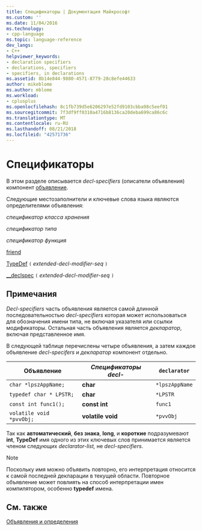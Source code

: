 ```yaml
---
title: Спецификаторы | Документация Майкрософт
ms.custom: ''
ms.date: 11/04/2016
ms.technology:
- cpp-language
ms.topic: language-reference
dev_langs:
- C++
helpviewer_keywords:
- declaration specifiers
- declarations, specifiers
- specifiers, in declarations
ms.assetid: 8b14e844-9880-4571-8779-28c8efe44633
author: mikeblome
ms.author: mblome
ms.workload:
- cplusplus
ms.openlocfilehash: 8c1fb739d5e6206297e52fd9103cbba98c5eef01
ms.sourcegitcommit: 7f3df9ff0310a4716b8136ca20deba699ca86c6c
ms.translationtype: MT
ms.contentlocale: ru-RU
ms.lasthandoff: 08/21/2018
ms.locfileid: "42571736"
---
```

# <a name="specifiers"></a>Спецификаторы
В этом разделе описывается *decl-specifiers* (описатели объявления) компонент [объявление](declarations-and-definitions-cpp.md).  
  
 Следующие местозаполнители и ключевые слова языка являются определителями объявления:  
  
 *спецификатор класса хранения*  
  
 *спецификатор типа*  
  
 *спецификатор функция*  
  
 [friend](friend-cpp.md)  
 
 [TypeDef](aliases-and-typedefs-cpp.md) `(` *extended-decl-modifier-seq* `)`  

 [__declspec](declspec.md) `(` *extended-decl-modifier-seq* `)`  
  
## <a name="remarks"></a>Примечания  
 *Decl-specifiers* часть объявления является самой длинной последовательностью *decl-specifiers* которая может использоваться для обозначения имени типа, не включая указателя или ссылки модификаторы. Остальная часть объявления является *декларатор*, включая представленное имя.  
  
 В следующей таблице перечислены четыре объявления, а затем каждое объявление *decl-specifers* и *декларатор* компонент отдельно.  
  
|Объявление|*Спецификаторы decl-*|`declarator`|  
|-----------------|------------------------|------------------|  
|`char *lpszAppName;`|**char**|`*lpszAppName`|  
|`typedef char * LPSTR;`|**char**|`*LPSTR`|  
|`const int func1();`|**const int**|`func1`|  
|`volatile void *pvvObj;`|**volatile void**|`*pvvObj`|  
  
 Так как **автоматический**, **без знака**, **long**, и **короткие** подразумевают **int**,  **TypeDef** имя одного из этих ключевых слов принимается является членом следующих *declarator-list,* не *decl-specifiers*.  
  
> [!NOTE]
>  Поскольку имя можно объявить повторно, его интерпретация относится к самой последней декларации в текущей области. Повторное объявление может повлиять на способ интерпретации имен компилятором, особенно **typedef** имена.  
  
## <a name="see-also"></a>См. также  
 [Объявления и определения](declarations-and-definitions-cpp.md)
